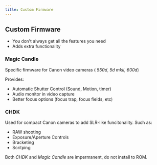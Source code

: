```yaml
---
title: Custom Firmware
---
```


## Custom Firmware ##

* You don't always get all the features you need
* Adds extra functionality

### Magic Candle ###

Specific firmware for Canon video cameras ( _550d_, _5d mkii_, _600d_)

Provides: 

<ul class="slide">
    <li>Automatic Shutter Control (Sound, Motion, timer)</li>
    <li>Audio monitor in video capture</li>
    <li>Better focus options (focus trap, focus fields, etc)</li>
</ul>

### CHDK ###

Used for compact Canon cameras to add SLR-like funcitonality. Such as:

<ul class="slide">
    <li>RAW shooting</li>
    <li>Exposure/Aperture Controls</li>
    <li>Bracketing</li>
    <li>Scritping</li>
</ul>

Both _CHDK_ and _Magic Candle_ are impermanent, do not install to ROM.
